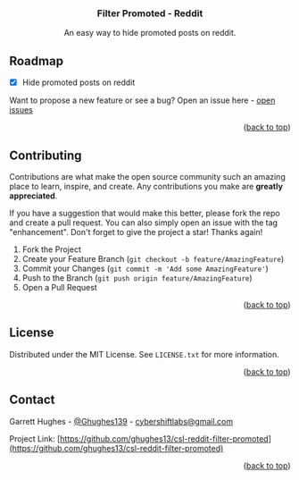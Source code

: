 <a name="readme-top"></a>

<div align="center">
  <h3 align="center">Filter Promoted - Reddit</h3>

  <p align="center">
    An easy way to hide promoted posts on reddit. 
  </p>
</div>

## Roadmap

- [x] Hide promoted posts on reddit

Want to propose a new feature or see a bug? Open an issue here - [open issues](https://github.com/ghughes13/get-page-images/issues)

<p align="right">(<a href="#readme-top">back to top</a>)</p>

<!-- CONTRIBUTING -->

## Contributing

Contributions are what make the open source community such an amazing place to learn, inspire, and create. Any contributions you make are **greatly appreciated**.

If you have a suggestion that would make this better, please fork the repo and create a pull request. You can also simply open an issue with the tag "enhancement".
Don't forget to give the project a star! Thanks again!

1. Fork the Project
2. Create your Feature Branch (`git checkout -b feature/AmazingFeature`)
3. Commit your Changes (`git commit -m 'Add some AmazingFeature'`)
4. Push to the Branch (`git push origin feature/AmazingFeature`)
5. Open a Pull Request

<p align="right">(<a href="#readme-top">back to top</a>)</p>

<!-- LICENSE -->

## License

Distributed under the MIT License. See `LICENSE.txt` for more information.

<p align="right">(<a href="#readme-top">back to top</a>)</p>

<!-- CONTACT -->

## Contact

Garrett Hughes - [@Ghughes139](https://twitter.com/Ghughes139) - cybershiftlabs@gmail.com

Project Link: [https://github.com/ghughes13/csl-reddit-filter-promoted](https://github.com/ghughes13/csl-reddit-filter-promoted)

<p align="right">(<a href="#readme-top">back to top</a>)</p>
